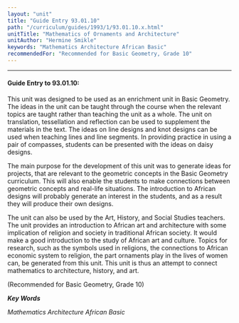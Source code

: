 ```yaml
---
layout: "unit"
title: "Guide Entry 93.01.10"
path: "/curriculum/guides/1993/1/93.01.10.x.html"
unitTitle: "Mathematics of Ornaments and Architecture"
unitAuthor: "Hermine Smikle"
keywords: "Mathematics Architecture African Basic"
recommendedFor: "Recommended for Basic Geometry, Grade 10"
---
```

<body>
<hr/>
<h4>
Guide Entry to 93.01.10:
</h4>
This unit was designed to be used as an enrichment unit in Basic Geometry. The ideas in the unit can be taught through the course when the relevant topics are taught rather than teaching the unit as a whole. The unit on translation, tessellation and reflection can be used to supplement the materials in the text. The ideas on line designs and knot designs can be used when teaching lines and line segments. In providing practice in using a pair of compasses, students can be presented with the ideas on daisy designs.
<p>
The main purpose for the development of this unit was to generate ideas for projects, that are relevant to the geometric concepts in the Basic Geometry curriculum. This will also enable the students to make connections between geometric concepts and real-life situations. The introduction to African designs will probably generate an interest in the students, and as a result they will produce their own designs.
</p>
<p>
The unit can also be used by the Art, History, and Social Studies teachers. The unit provides an introduction to African art and architecture with some implication of religion and society in traditional African society. It would make a good introduction to the study of African art and culture. Topics for research, such as the symbols used in religions, the connections to African economic system to religion, the part ornaments play in the lives of women can, be generated from this unit. This unit is thus an attempt to connect mathematics to architecture, history, and art.
</p>
<p>
(Recommended for Basic Geometry, Grade 10)
</p>
<p>
<b>
<i>
Key Words
</i>
</b>
<br/>
</p>
<p>
<i>
Mathematics Architecture African Basic
</i>
</p>
</body>